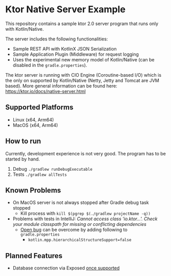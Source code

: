 # Ktor Native Server Example

This repository contains a sample ktor 2.0 server program that runs only with Kotlin/Native.

The server includes the following functionalities:
- Sample REST API with KotlinX JSON Serialization
- Sample Application Plugin (Middleware) for request logging
- Uses the experimental new memory model of Kotlin/Native (can be disabled in the `gradle.properties`).

The ktor server is running with CIO Engine (Coroutine-based I/O) which is the only on supported by Kotlin/Native (Netty, Jetty and Tomcat are JVM based).
More general information can be found here: https://ktor.io/docs/native-server.html

## Supported Platforms
- Linux (x64, Arm64)
- MacOS (x64, Arm64)

## How to run
Currently, development experience is not very good. The program has to be started by hand.

1. Debug `./gradlew runDebugExecutable`
2. Tests `./gradlew allTests`

## Known Problems
- On MacOS server is not always stopped after Gradle debug task stopped
  - Kill process with `kill $(pgrep $(./gradlew projectName -q))`
- Problems with tests in IntelliJ: _Cannot access class 'io.ktor...'. Check your module classpath for missing or conflicting dependencies_
  - [Open bug](https://youtrack.jetbrains.com/issue/KT-52216/HMPP-KTOR-False-positive-TYPEMISMATCH-with-Throwable-descendant#focus=Comments-27-6032809.0-0) can be overcome by adding following to `gradle.properties`
    - ```kotlin.mpp.hierarchicalStructureSupport=false```

## Planned Features
- Database connection via Exposed [once supported](https://github.com/JetBrains/Exposed/blob/master/docs/ROADMAP.md)
